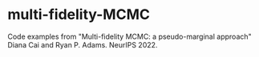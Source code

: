 # multi-fidelity-MCMC
Code examples from "Multi-fidelity MCMC: a pseudo-marginal approach"
Diana Cai and Ryan P. Adams. NeurIPS 2022.
